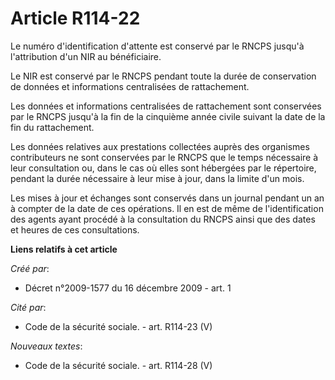 # Article R114-22

Le numéro d'identification d'attente est conservé par le RNCPS jusqu'à l'attribution d'un NIR au bénéficiaire.

Le NIR est conservé par le RNCPS pendant toute la durée de conservation de données et informations centralisées de
rattachement.

Les données et informations centralisées de rattachement sont conservées par le RNCPS jusqu'à la fin de la cinquième année
civile suivant la date de la fin du rattachement.

Les données relatives aux prestations collectées auprès des organismes contributeurs ne sont conservées par le RNCPS que le
temps nécessaire à leur consultation ou, dans le cas où elles sont hébergées par le répertoire, pendant la durée nécessaire à
leur mise à jour, dans la limite d'un mois.

Les mises à jour et échanges sont conservés dans un journal pendant un an à compter de la date de ces opérations. Il en est
de même de l'identification des agents ayant procédé à la consultation du RNCPS ainsi que des dates et heures de ces
consultations.

**Liens relatifs à cet article**

_Créé par_:

  - Décret n°2009-1577 du 16 décembre 2009 - art. 1

_Cité par_:

  - Code de la sécurité sociale. - art. R114-23 (V)

_Nouveaux textes_:

  - Code de la sécurité sociale. - art. R114-28 (V)
